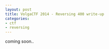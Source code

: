 ```yaml
---
layout: post
title: VolgaCTF 2014 - Reversing 400 write-up
categories:
- ctf
- reversing
---
```


coming soon..
